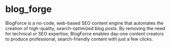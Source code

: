 # blog_forge
BlogForce is a no-code, web-based SEO content engine that automates the creation of high-quality, search-optimized blog posts. By removing the need for technical or SEO expertise, BlogForce enables day-one content creators to produce professional, search-friendly content with just a few clicks.
